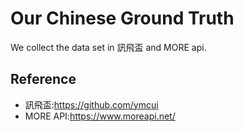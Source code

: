 # Our Chinese Ground Truth

We collect the data set in 訊飛盃 and MORE api.

## Reference

- 訊飛盃:<https://github.com/ymcui>
- MORE API:<https://www.moreapi.net/>
